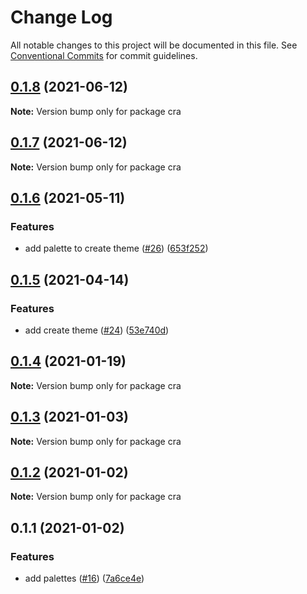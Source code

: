 # Change Log

All notable changes to this project will be documented in this file.
See [Conventional Commits](https://conventionalcommits.org) for commit guidelines.

## [0.1.8](https://github.com/themeprint/themeprint/compare/cra@0.1.7...cra@0.1.8) (2021-06-12)

**Note:** Version bump only for package cra





## [0.1.7](https://github.com/themeprint/themeprint/compare/cra@0.1.6...cra@0.1.7) (2021-06-12)

**Note:** Version bump only for package cra





## [0.1.6](https://github.com/themeprint/themeprint/compare/cra@0.1.5...cra@0.1.6) (2021-05-11)


### Features

* add palette to create theme ([#26](https://github.com/themeprint/themeprint/issues/26)) ([653f252](https://github.com/themeprint/themeprint/commit/653f252520c7c792eb08d2a9813245ccac8c7a09))





## [0.1.5](https://github.com/themeprint/themeprint/compare/cra@0.1.4...cra@0.1.5) (2021-04-14)


### Features

* add create theme ([#24](https://github.com/themeprint/themeprint/issues/24)) ([53e740d](https://github.com/themeprint/themeprint/commit/53e740da4f05dd11ef6fe0a348529d36e53bf9dd))





## [0.1.4](https://github.com/themeprint/themeprint/compare/cra@0.1.3...cra@0.1.4) (2021-01-19)

**Note:** Version bump only for package cra





## [0.1.3](https://github.com/themeprint/themeprint/compare/cra@0.1.2...cra@0.1.3) (2021-01-03)

**Note:** Version bump only for package cra





## [0.1.2](https://github.com/themeprint/themeprint/compare/cra@0.1.1...cra@0.1.2) (2021-01-02)

**Note:** Version bump only for package cra





## 0.1.1 (2021-01-02)


### Features

* add palettes ([#16](https://github.com/themeprint/themeprint/issues/16)) ([7a6ce4e](https://github.com/themeprint/themeprint/commit/7a6ce4ec5ea871d548eaeafc2a39ac15171479d7))
